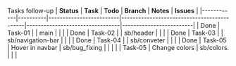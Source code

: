 Tasks follow-up
| **Status** | **Task** | **Todo**                | **Branch**                                 | **Notes**                       | **Issues**              |
|------------|----------|-------------------------|--------------------------------------------|---------------------------------|-------------------------|
| Done       | Task-01  |                         | main                                       |                                 |                         |
| Done       | Task-02  |                         | sb/header                                  |                                 |                         |
| Done       | Task-03  |                         | sb/navigation-bar                          |                                 |                         |
| Done       | Task-04  |                         | sb/conveter                                |                                 |                         |
| Done       | Task-05  | Hover in navbar         | sb/bug_fixing                               |                                 |                         |
|            | Task-05  | Change colors           | sb/colors.                                 |                                 |                         |
